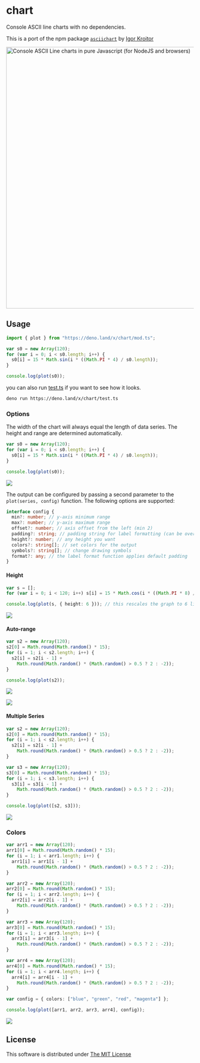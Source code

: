 # chart

Console ASCII line charts with no dependencies.

This is a port of the npm package
[`asciichart`](https://www.npmjs.com/package/asciichart) by
[Igor Kroitor](https://github.com/kroitor)

<img width="700" alt="Console ASCII Line charts in pure Javascript (for NodeJS and browsers)" src="https://cloud.githubusercontent.com/assets/1294454/22818709/9f14e1c2-ef7f-11e6-978f-34b5b595fb63.png">

## Usage

```ts
import { plot } from "https://deno.land/x/chart/mod.ts";

var s0 = new Array(120);
for (var i = 0; i < s0.length; i++) {
  s0[i] = 15 * Math.sin(i * ((Math.PI * 4) / s0.length));
}

console.log(plot(s0));
```

you can also run [test.ts](./test.ts) if you want to see how it looks.

```sh
deno run https://deno.land/x/chart/test.ts
```

### Options

The width of the chart will always equal the length of data series. The height
and range are determined automatically.

```ts
var s0 = new Array(120);
for (var i = 0; i < s0.length; i++) {
  s0[i] = 15 * Math.sin(i * ((Math.PI * 4) / s0.length));
}

console.log(plot(s0));
```

![](https://cloud.githubusercontent.com/assets/1294454/22818807/313cd636-ef80-11e6-9d1a-7a90abdb38c8.png)

The output can be configured by passing a second parameter to the
`plot(series, config)` function. The following options are supported:

```ts
interface config {
  min?: number; // y-axis minimum range
  max?: number; // y-axis maximum range
  offset?: number; // axis offset from the left (min 2)
  padding?: string; // padding string for label formatting (can be overrided)
  height?: number; // any height you want
  colors?: string[]; // set colors for the output
  symbols?: string[]; // change drawing symbols
  format?: any; // the label format function applies default padding
}
```

#### Height

```ts
var s = [];
for (var i = 0; i < 120; i++) s[i] = 15 * Math.cos(i * ((Math.PI * 8) / 120)); // values range from -15 to +15

console.log(plot(s, { height: 6 })); // this rescales the graph to 6 lines
```

![](https://cloud.githubusercontent.com/assets/1294454/22818711/9f166128-ef7f-11e6-9748-b23b151974ed.png)

#### Auto-range

```ts
var s2 = new Array(120);
s2[0] = Math.round(Math.random() * 15);
for (i = 1; i < s2.length; i++) {
  s2[i] = s2[i - 1] +
    Math.round(Math.random() * (Math.random() > 0.5 ? 2 : -2));
}

console.log(plot(s2));
```

![](https://cloud.githubusercontent.com/assets/1294454/22825525/dd295294-ef9e-11e6-93d1-0beb80b93133.png)

![](https://cloud.githubusercontent.com/assets/1294454/22818710/9f157a74-ef7f-11e6-893a-f7494b5abef1.png)

#### Multiple Series

```ts
var s2 = new Array(120);
s2[0] = Math.round(Math.random() * 15);
for (i = 1; i < s2.length; i++) {
  s2[i] = s2[i - 1] +
    Math.round(Math.random() * (Math.random() > 0.5 ? 2 : -2));
}

var s3 = new Array(120);
s3[0] = Math.round(Math.random() * 15);
for (i = 1; i < s3.length; i++) {
  s3[i] = s3[i - 1] +
    Math.round(Math.random() * (Math.random() > 0.5 ? 2 : -2));
}

console.log(plot([s2, s3]));
```

![](https://user-images.githubusercontent.com/27967284/79398277-5322da80-7f91-11ea-8da8-e47976b76c12.png)

### Colors

```ts
var arr1 = new Array(120);
arr1[0] = Math.round(Math.random() * 15);
for (i = 1; i < arr1.length; i++) {
  arr1[i] = arr1[i - 1] +
    Math.round(Math.random() * (Math.random() > 0.5 ? 2 : -2));
}

var arr2 = new Array(120);
arr2[0] = Math.round(Math.random() * 15);
for (i = 1; i < arr2.length; i++) {
  arr2[i] = arr2[i - 1] +
    Math.round(Math.random() * (Math.random() > 0.5 ? 2 : -2));
}

var arr3 = new Array(120);
arr3[0] = Math.round(Math.random() * 15);
for (i = 1; i < arr3.length; i++) {
  arr3[i] = arr3[i - 1] +
    Math.round(Math.random() * (Math.random() > 0.5 ? 2 : -2));
}

var arr4 = new Array(120);
arr4[0] = Math.round(Math.random() * 15);
for (i = 1; i < arr4.length; i++) {
  arr4[i] = arr4[i - 1] +
    Math.round(Math.random() * (Math.random() > 0.5 ? 2 : -2));
}

var config = { colors: ["blue", "green", "red", "magenta"] };

console.log(plot([arr1, arr2, arr3, arr4], config));
```

![](https://user-images.githubusercontent.com/27967284/79398700-51a5e200-7f92-11ea-9048-8dbdeeb60830.png)

## License

This software is distributed under [The MIT License](./LICENSE)
